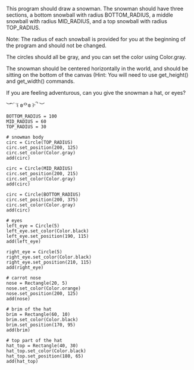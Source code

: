 This program should draw a snowman. The snowman should have three sections, a bottom snowball with radius BOTTOM_RADIUS, a middle snowball with radius MID_RADIUS, and a top snowball with radius TOP_RADIUS.

Note: The radius of each snowball is provided for you at the beginning of the program and should not be changed.

The circles should all be gray, and you can set the color using Color.gray.

The snowman should be centered horizontally in the world, and should be sitting on the bottom of the canvas (Hint: You will need to use get_height() and get_width() commands.

If you are feeling adventurous, can you give the snowman a hat, or eyes?

︶ ͡ ۫ ˓꒰ ʚᄋɞ ꒱˒ ۫ ͡ ︶
```
BOTTOM_RADIUS = 100
MID_RADIUS = 60
TOP_RADIUS = 30

# snowman body
circ = Circle(TOP_RADIUS)
circ.set_position(200, 125)
circ.set_color(Color.gray)
add(circ)

circ = Circle(MID_RADIUS)
circ.set_position(200, 215)
circ.set_color(Color.gray)
add(circ)

circ = Circle(BOTTOM_RADIUS)
circ.set_position(200, 375)
circ.set_color(Color.gray)
add(circ)

# eyes 
left_eye = Circle(5)
left_eye.set_color(Color.black)
left_eye.set_position(190, 115)
add(left_eye)

right_eye = Circle(5)
right_eye.set_color(Color.black)
right_eye.set_position(210, 115)
add(right_eye)

# carrot nose 
nose = Rectangle(20, 5)
nose.set_color(Color.orange)
nose.set_position(200, 125)  
add(nose)

# brim of the hat
brim = Rectangle(60, 10)
brim.set_color(Color.black)
brim.set_position(170, 95)  
add(brim)

# top part of the hat
hat_top = Rectangle(40, 30)
hat_top.set_color(Color.black)
hat_top.set_position(180, 65)
add(hat_top)
```
